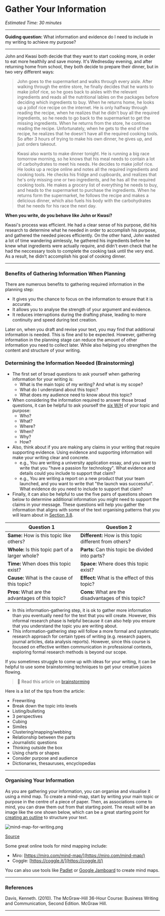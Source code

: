 # Gather Your Information

*Estimated Time: 30 minutes*

---

**Guiding question:** What information and evidence do I need to include in my writing to achieve my purpose?

---

John and Kwasi both decide that they want to start cooking more, in order to eat more healthily and save money. It's Wednesday evening, and after returning home from school, they both decide to prepare their dinner, but in two very different ways:

> John goes to the supermarket and walks through every aisle. After walking through the entire store, he finally decides that he wants to make jollof rice, so he goes back to aisles with the relevant ingredients and reads all the nutritional lables on the packages before deciding which ingredients  to buy. When he returns home, he looks up a jollof rice recipe on the internet. He is only halfway through reading the recipe, when he realizes that he didn't buy all the required ingredients, so he needs to go back to the supermarket to get the missing ingredients. When he returns from the store, he continues reading the recipe. Unfortunately, when he gets to the end of the recipe, he realizes that he doesn't have all the required cooking tools. So after 3 hours of trying to make his own dinner, he gives up, and just orders takeout.

> Kwasi also wants to make dinner tonight. He is running a big race tomorrow morning, so he knows that his meal needs to contain a lot of carbohydrates to meet his needs. He decides to make jollof rice. He looks up a recipe online and notes all the required ingredients and cooking tools. He checks his fridge and cupboards, and realizes that he's only missing one or two ingredients, and he has all the required cooking tools. He makes a grocery list of everything he needs to buy, and heads to the supermarket to purchase the ingredients. When he returns form the supermarket, he follows the recipe and makes a delicious dinner, which also fuels his body with the carbohydrates that he needs for his race the next day. 

**When you write, do you behave like John or Kwasi?**

Kwasi's process was efficient. He had a clear sense of his purpose, did his research to determine what he needed in order to accomplish his purpose, and gathered the needed pieces efficiently. On the other hand, John wasted a lot of time wandering aimlessly, he gathered his ingredients before he knew what ingredients were actually require, and didn't even check that he had the neccessary tools to complete the cooking task until the very end. As a result, he didn't accomplish his goal of cooking dinner.

---

### Benefits of Gathering Information When Planning

There are numerous benefits to gathering required information in the planning step:

- It gives you the chance to focus on the information to ensure that it is accurate.
- It allows you to analyse the strength of your argument and evidence.
- It reduces interruptions during the drafting phase, leading to more continuity and speed during text creation.

Later on, when you draft and revise your text, you may find that additional information is needed. This is fine and to be expected. However, gathering information in the planning stage can reduce the amount of other information you need to collect later. While also helping you strengthen the content and structure of your writing.

### Determining the Information Needed (Brainstorming)

- The first set of broad questions to ask yourself when gathering information for your writing is:
    - What is the main topic of my writing? And what is my scope?
    - What do I understand about this topic?
    - What does my audience need to know about this topic?
- When considering the information required to answer those broad questions, it can be helpful to ask yourself the [six W/H](https://www.yourthoughtpartner.com/blog/bid/53902/the-5-ws-and-an-h-to-communicate-virtually-anything) of your topic and purpose:
    - Who?
    - What?
    - Where?
    - When?
    - Why?
    - How?
- Also, think about if you are making any claims in your writing that require supporting evidence. Using evidence and supporting information will make your writing clear and concrete.
    - e.g., You are writing a university application essay, and you want to write that you "have a passion for technology". What evidence and details could you include to support that claim?
    - e.g., You are writing a report on a new product that your team launched, and you want to write that "the launch was successful". What evidence do you need to include to support that claim?
- Finally, it can also be helpful to use the five pairs of questions shown below to determine additional information you might need to support the claims in your message. These questions will help you gather the information that aligns with some of the text organising patterns that you will learn about in [Section 3.8](/communicating-for-success/planning-structuring/organising-patterns.md).
    
    
| Question 1 | Question 2 |
| --- | --- |
| **Same:** How is this topic like others? | **Different:** How is this topic different from others? |
| **Whole:** Is this topic part of a larger whole?  | **Parts:** Can this topic be divided into parts? |
| **Time:** When does this topic exist? | **Space:** Where does this topic exist? |
| **Cause:** What is the cause of this topic? | **Effect:** What is the effect of this topic? |
| **Pros:** What are the advantages of this topic? | **Cons:** What are the disadvantages of this topic? |

- In this information-gathering step, it is ok to gather more information than you eventually need for the text that you will create. However, this informal research phase is helpful because it can also help you ensure that you understand the topic you are writing about.
- This information-gathering step will follow a more formal and systematic research approach for certain types of writing (e.g. research papers, journal articles, data analysis reports). However, since this course is focused on effective written communication in professional contexts, exploring formal research methods is beyond our scope.

If you sometimes struggle to come up with ideas for your writing, it can be helpful to use some brainstorming techniques to get your creative juices flowing. 

> 📖 Read this article on [brainstorming](https://writingcenter.unc.edu/tips-and-tools/brainstorming/)

<aside>
Here is a list of the tips from the article:

- Freewriting
- Break down the topic into levels
- Listing/bulleting
- 3 perspectives
- Cubing
- Similes
- Clustering/mapping/webbing
- Relationship between the parts
- Journalistic questions
- Thinking outside the box
- Using charts or shapes
- Consider purpose and audience
- Dictionaries, thesauruses, encyclopedias

</aside>

---

### Organising Your Information

As you are gathering your information, you can organise and visualise it using a mind map. To create a mind-map, start by writing your main topic or purpose in the centre of a piece of paper. Then, as associations come to mind, you can draw them out from that starting point. The result will be an image like the one shown below, which can be a great starting point for [creating an outline](/communicating-for-success/planning-structuring/creating-an-outline.md) to structure your text. 

![mind-map-for-writing.png](/communicating-for-success/planning-structuring/gather-your-information/mind-map-for-writing.png)

[Source](https://www.edrawsoft.com/mindmap/mind-map-for-writing.html)

Some great online tools for mind mapping include:

- Miro: [https://miro.com/mind-map/](https://miro.com/mind-map/)
- Coggle: [https://coggle.it/](https://coggle.it/)

You can also use tools like [Padlet](https://padlet.com) or [Google Jamboard](https://jamboard.google.com/) to create mind maps.

---

### References

Davis, Kenneth. (2010). The McGraw-Hill 36-Hour Course: Business Writing and Communication, Second Edition. McGraw Hill.

---
